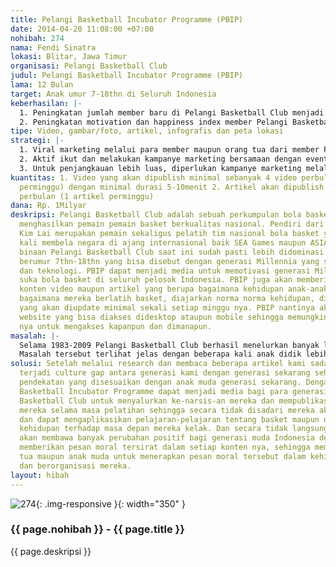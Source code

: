 ```yaml
---
title: Pelangi Basketball Incubator Programme (PBIP)
date: 2014-04-20 11:08:00 +07:00
nohibah: 274
nama: Fendi Sinatra
lokasi: Blitar, Jawa Timur
organisasi: Pelangi Basketball Club
judul: Pelangi Basketball Incubator Programme (PBIP)
lama: 12 Bulan
target: Anak umur 7-18thn di Seluruh Indonesia
keberhasilan: |-
  1. Peningkatan jumlah member baru di Pelangi Basketball Club menjadi 10 member baru perbulan
  2. Peningkatan motivation dan happiness index member Pelangi Basketball Club berdasarkan survey
tipe: Video, gambar/foto, artikel, infografis dan peta lokasi
strategi: |-
  1. Viral marketing melalui para member maupun orang tua dari member Pelangi Basketball Club
  2. Aktif ikut dan melakukan kampanye marketing bersamaan dengan event basket di beberapa kota
  3. Untuk penjangkauan lebih luas, diperlukan kampanye marketing melalui media sosial yaitu melalui facebook, twitter, instagram maupun youtube
kuantitas: 1. Video yang akan dipublish minimal sebanyak 4 video perbulan (1 video
  perminggu) dengan minimal durasi 5-10menit 2. Artikel akan dipublish minimal 4 artikel
  perbulan (1 artikel perminggu)
dana: Rp. 1Milyar
deskripsi: Pelangi Basketball Club adalah sebuah perkumpulan bola basket telah banyak
  menghasilkan pemain pemain basket berkualitas nasional. Pendiri dari Pelangi, Sin
  Kim Lai merupakan pemain sekaligus pelatih tim nasional bola basket yang sudah acap
  kali membela negara di ajang internasional baik SEA Games maupun ASIAN Games. Pemain
  binaan Pelangi Basketball Club saat ini sudah pasti lebih didominasi oleh anak muda
  berumur 7thn-18thn yang bisa disebut dengan generasi Millennia yang sarat akan informasi
  dan teknologi. PBIP dapat menjadi media untuk memotivasi generasi Millennia yang
  suka bola basket di seluruh pelosok Indonesia. PBIP juga akan memberikan banyak
  konten video maupun artikel yang berupa bagaimana kehidupan anak-anak binaan Pelangi,
  bagaimana mereka berlatih basket, diajarkan norma norma kehidupan, diajarkan disiplin
  yang akan diupdate minimal sekali setiap minggu nya. PBIP nantinya akan berbentuk
  website yang bisa diakses didesktop ataupun mobile sehingga memungkinkan pengguna
  nya untuk mengakses kapanpun dan dimanapun.
masalah: |-
  Selama 1983-2009 Pelangi Basketball Club berhasil menelurkan banyak lulusan yang sukses setiap tahun nya. Tetapi beberapa tahun belakangan ini index tersebut terlihat menurun, terlihat dari agak menurunnya jumlah member baru, jumlah lulusan yang berkualitas maupun jumlah member yang mempunyai semangat dan motivasi tinggi. Sin Kim Lai juga mengeluh perihal mutu moral generasi muda yang beliau latih beberapa tahun terakhir ini semakin parah. Dengan begitu banyak pengorbanan yang sudah diberikan, ternyata masih banyak anak didik beliau yang tidak loyal maupun tidak disiplin.
  Masalah tersebut terlihat jelas dengan beberapa kali anak didik lebih memilih bolos sekolah dan bolos latihan basket hanya untuk melakukan kegiatan yang tidak berguna bagi masa depan mereka sendiri. Berbagai macam pendekatan mulai diberi nasehat secara baik-baik hingga memarahi habis-habisan sudah dilakukan namun ternyata hal tersebut tidak mempan untuk anak generasi Millennia seperti ini.
solusi: Setelah melalui research dan membaca beberapa artikel kami sadar bahwa telah
  terjadi culture gap antara generasi kami dengan generasi sekarang sehingga diperlukan
  pendekatan yang disesuaikan dengan anak muda generasi sekarang. Dengan ini Pelangi
  Basketball Incubator Programme dapat menjadi media bagi para generasi muda di Pelangi
  Basketball Club untuk menyalurkan ke-narsis-an mereka dan mempublikasikan kegiatan
  mereka selama masa pelatihan sehingga secara tidak disadari mereka akan lebih termotivasi
  dan dapat mengaplikasikan pelajaran-pelajaran tentang basket maupun norma-norma
  kehidupan terhadap masa depan mereka kelak. Dan secara tidak langsung PBIP diharapkan
  akan membawa banyak perubahan positif bagi generasi muda Indonesia dengan banyak
  memberikan pesan moral tersirat dalam setiap konten nya, sehingga membuat orang
  tua maupun anak muda untuk menerapkan pesan moral tersebut dalam kehidupan berkeluarga
  dan berorganisasi mereka.
layout: hibah
---
```


![274](/static/img/hibahcms/274.png){: .img-responsive }{: width="350" }

### {{ page.nohibah }} - {{ page.title }}

{{ page.deskripsi }}
